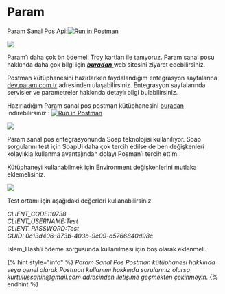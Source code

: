 # Param

Param Sanal Pos Api:[![Run in Postman](https://run.pstmn.io/button.svg)](https://app.getpostman.com/run-collection/3d5d5bb1807e428558f9)

![](https://cdn-images-1.medium.com/max/800/1*D18A6o4GScyewg_Mk4pDOw.png)

Param’ı daha çok ön ödemeli [Troy](https://troyodeme.com/) kartları ile tanıyoruz. Param sanal posu hakkında daha çok bilgi için [_**buradan**_ ](https://param.com.tr/Sanal-Pos.aspx)web sitesini ziyaret edebilirsiniz.

Postman kütüphanesini hazırlarken faydalandığım entegrasyon sayfalarına [dev.param.com.tr](https://dev.param.com.tr/tr) adresinden ulaşabilirsiniz. Entegrasyon sayfalarında servisler ve parametreler hakkında detaylı bilgi bulabilirsiniz.

Hazırladığım Param sanal pos postman kütüphanesini [buradan](https://www.getpostman.com/collections/3d5d5bb1807e428558f9) indirebilirsiniz : [![Run in Postman](https://run.pstmn.io/button.svg)](https://app.getpostman.com/run-collection/3d5d5bb1807e428558f9)

![](https://cdn-images-1.medium.com/max/800/1*qLbTUk0VMrkiT_8MqmurhA.png)

Param sanal pos entegrasyonunda Soap teknolojisi kullanılıyor. Soap sorgularını test için SoapUi daha çok tercih edilse de ben değişkenleri kolaylıkla kullanma avantajından dolayı Posman’i tercih ettim.

Kütüphaneyi kullanabilmek için Environment değişkenlerini mutlaka eklemelisiniz.

![](https://cdn-images-1.medium.com/max/800/1*ozY5jEjE6osCRgyuYTEV1w.png)

Test ortamı için aşağıdaki değerleri kullanabilirsiniz.

_CLIENT\_CODE:10738  
CLIENT\_USERNAME:Test  
CLIENT\_PASSWORD:Test  
GUID: 0c13d406–873b-403b-9c09-a5766840d98c_

Islem\_Hash’i ödeme sorgusunda kullanılması için boş olarak eklenmeli.

{% hint style="info" %}
_Param Sanal Pos Postman kütüphanesi hakkında veya genel olarak Postman kullanımı hakkında sorularınız olursa kurtulussahin@gmail.com adresinden iletişime geçmekten çekinmeyin._
{% endhint %}

